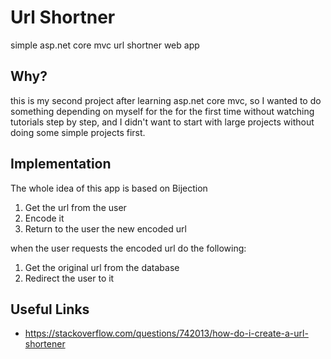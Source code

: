 # Url Shortner
simple asp.net core mvc url shortner web app

## Why?
this is my second project after learning asp.net core mvc,
so I wanted to do something depending on myself for the for the 
first time without watching tutorials step by step, and I didn't 
want to start with large projects without doing some simple projects first.

## Implementation

The whole idea of this app is based on Bijection

1. Get the url from the user
2. Encode it 
3. Return to the user the new encoded url
   
when the user requests the encoded url do the following:
1. Get the original url from the database
2. Redirect the user to it 

## Useful Links
- https://stackoverflow.com/questions/742013/how-do-i-create-a-url-shortener
